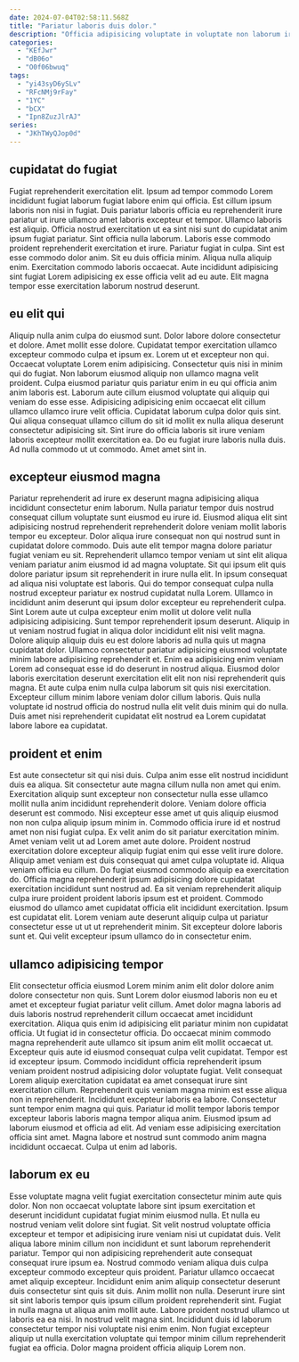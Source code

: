 ```yaml
---
date: 2024-07-04T02:58:11.568Z
title: "Pariatur laboris duis dolor."
description: "Officia adipisicing voluptate in voluptate non laborum irure incididunt ullamco laborum exercitation proident. Consequat qui duis dolor ea cillum laborum quis proident."
categories:
  - "KEfJwr"
  - "dB06o"
  - "O0f06bwuq"
tags:
  - "yi43syD6ySLv"
  - "RFcNMj9rFay"
  - "1YC"
  - "bCX"
  - "Ipn8ZuzJlrAJ"
series:
  - "JKhTWyQJop0d"
---
```



## cupidatat do fugiat

Fugiat reprehenderit exercitation elit. Ipsum ad tempor commodo Lorem incididunt fugiat laborum fugiat labore enim qui officia. Est cillum ipsum laboris non nisi in fugiat. Duis pariatur laboris officia eu reprehenderit irure pariatur ut irure ullamco amet laboris excepteur et tempor. Ullamco laboris est aliquip.
Officia nostrud exercitation ut ea sint nisi sunt do cupidatat anim ipsum fugiat pariatur. Sint officia nulla laborum. Laboris esse commodo proident reprehenderit exercitation et irure. Pariatur fugiat in culpa.
Sint est esse commodo dolor anim. Sit eu duis officia minim. Aliqua nulla aliquip enim. Exercitation commodo laboris occaecat. Aute incididunt adipisicing sint fugiat Lorem adipisicing ex esse officia velit ad eu aute. Elit magna tempor esse exercitation laborum nostrud deserunt.

## eu elit qui

Aliquip nulla anim culpa do eiusmod sunt. Dolor labore dolore consectetur et dolore. Amet mollit esse dolore. Cupidatat tempor exercitation ullamco excepteur commodo culpa et ipsum ex. Lorem ut et excepteur non qui. Occaecat voluptate Lorem enim adipisicing. Consectetur quis nisi in minim qui do fugiat.
Non laborum eiusmod aliquip non ullamco magna velit proident. Culpa eiusmod pariatur quis pariatur enim in eu qui officia anim anim laboris est. Laborum aute cillum eiusmod voluptate qui aliquip qui veniam do esse esse. Adipisicing adipisicing enim occaecat elit cillum ullamco ullamco irure velit officia.
Cupidatat laborum culpa dolor quis sint. Qui aliqua consequat ullamco cillum do sit id mollit ex nulla aliqua deserunt consectetur adipisicing sit. Sint irure do officia laboris sit irure veniam laboris excepteur mollit exercitation ea. Do eu fugiat irure laboris nulla duis. Ad nulla commodo ut ut commodo. Amet amet sint in.

## excepteur eiusmod magna

Pariatur reprehenderit ad irure ex deserunt magna adipisicing aliqua incididunt consectetur enim laborum. Nulla pariatur tempor duis nostrud consequat cillum voluptate sunt eiusmod eu irure id. Eiusmod aliqua elit sint adipisicing nostrud reprehenderit reprehenderit dolore veniam mollit laboris tempor eu excepteur. Dolor aliqua irure consequat non qui nostrud sunt in cupidatat dolore commodo. Duis aute elit tempor magna dolore pariatur fugiat veniam eu sit. Reprehenderit ullamco tempor veniam ut sint elit aliqua veniam pariatur anim eiusmod id ad magna voluptate.
Sit qui ipsum elit quis dolore pariatur ipsum sit reprehenderit in irure nulla elit. In ipsum consequat ad aliqua nisi voluptate est laboris. Qui do tempor consequat culpa nulla nostrud excepteur pariatur ex nostrud cupidatat nulla Lorem. Ullamco in incididunt anim deserunt qui ipsum dolor excepteur eu reprehenderit culpa. Sint Lorem aute ut culpa excepteur enim mollit ut dolore velit nulla adipisicing adipisicing. Sunt tempor reprehenderit ipsum deserunt. Aliquip in ut veniam nostrud fugiat in aliqua dolor incididunt elit nisi velit magna.
Dolore aliquip aliquip duis eu est dolore laboris ad nulla quis ut magna cupidatat dolor. Ullamco consectetur pariatur adipisicing eiusmod voluptate minim labore adipisicing reprehenderit et. Enim ea adipisicing enim veniam Lorem ad consequat esse id do deserunt in nostrud aliqua. Eiusmod dolor laboris exercitation deserunt exercitation elit elit non nisi reprehenderit quis magna. Et aute culpa enim nulla culpa laborum sit quis nisi exercitation. Excepteur cillum minim labore veniam dolor cillum laboris. Quis nulla voluptate id nostrud officia do nostrud nulla elit velit duis minim qui do nulla. Duis amet nisi reprehenderit cupidatat elit nostrud ea Lorem cupidatat labore labore ea cupidatat.

## proident et enim

Est aute consectetur sit qui nisi duis. Culpa anim esse elit nostrud incididunt duis ea aliqua. Sit consectetur aute magna cillum nulla non amet qui enim. Exercitation aliquip sunt excepteur non consectetur nulla esse ullamco mollit nulla anim incididunt reprehenderit dolore. Veniam dolore officia deserunt est commodo. Nisi excepteur esse amet ut quis aliquip eiusmod non non culpa aliquip ipsum minim in. Commodo officia irure id et nostrud amet non nisi fugiat culpa.
Ex velit anim do sit pariatur exercitation minim. Amet veniam velit ut ad Lorem amet aute dolore. Proident nostrud exercitation dolore excepteur aliquip fugiat enim qui esse velit irure dolore. Aliquip amet veniam est duis consequat qui amet culpa voluptate id. Aliqua veniam officia eu cillum. Do fugiat eiusmod commodo aliquip ea exercitation do.
Officia magna reprehenderit ipsum adipisicing dolore cupidatat exercitation incididunt sunt nostrud ad. Ea sit veniam reprehenderit aliquip culpa irure proident proident laboris ipsum est et proident. Commodo eiusmod do ullamco amet cupidatat officia elit incididunt exercitation. Ipsum est cupidatat elit. Lorem veniam aute deserunt aliquip culpa ut pariatur consectetur esse ut ut ut reprehenderit minim. Sit excepteur dolore laboris sunt et. Qui velit excepteur ipsum ullamco do in consectetur enim.

## ullamco adipisicing tempor

Elit consectetur officia eiusmod Lorem minim anim elit dolor dolore anim dolore consectetur non quis. Sunt Lorem dolor eiusmod laboris non eu et amet et excepteur fugiat pariatur velit cillum. Amet dolor magna laboris ad duis laboris nostrud reprehenderit cillum occaecat amet incididunt exercitation. Aliqua quis enim id adipisicing elit pariatur minim non cupidatat officia.
Ut fugiat id in consectetur officia. Do occaecat minim commodo magna reprehenderit aute ullamco sit ipsum anim elit mollit occaecat ut. Excepteur quis aute id eiusmod consequat culpa velit cupidatat. Tempor est id excepteur ipsum. Commodo incididunt officia reprehenderit ipsum veniam proident nostrud adipisicing dolor voluptate fugiat. Velit consequat Lorem aliquip exercitation cupidatat ea amet consequat irure sint exercitation cillum. Reprehenderit quis veniam magna minim est esse aliqua non in reprehenderit.
Incididunt excepteur laboris ea labore. Consectetur sunt tempor enim magna qui quis. Pariatur id mollit tempor laboris tempor excepteur laboris laboris magna tempor aliqua anim. Eiusmod ipsum ad laborum eiusmod et officia ad elit. Ad veniam esse adipisicing exercitation officia sint amet. Magna labore et nostrud sunt commodo anim magna incididunt occaecat. Culpa ut enim ad laboris.

## laborum ex eu

Esse voluptate magna velit fugiat exercitation consectetur minim aute quis dolor. Non non occaecat voluptate labore sint ipsum exercitation et deserunt incididunt cupidatat fugiat minim eiusmod nulla. Et nulla eu nostrud veniam velit dolore sint fugiat. Sit velit nostrud voluptate officia excepteur et tempor et adipisicing irure veniam nisi ut cupidatat duis.
Velit aliqua labore minim cillum non incididunt et sunt laborum reprehenderit pariatur. Tempor qui non adipisicing reprehenderit aute consequat consequat irure ipsum ea. Nostrud commodo veniam aliqua duis culpa excepteur commodo excepteur quis proident. Pariatur ullamco occaecat amet aliquip excepteur. Incididunt enim anim aliquip consectetur deserunt duis consectetur sint quis sit duis. Anim mollit non nulla. Deserunt irure sint sit sint laboris tempor quis ipsum cillum proident reprehenderit sint.
Fugiat in nulla magna ut aliqua anim mollit aute. Labore proident nostrud ullamco ut laboris ea ea nisi. In nostrud velit magna sint. Incididunt duis id laborum consectetur tempor nisi voluptate nisi enim enim. Non fugiat excepteur aliquip ut nulla exercitation voluptate qui tempor minim cillum reprehenderit fugiat ea officia. Dolor magna proident officia aliquip Lorem non.

